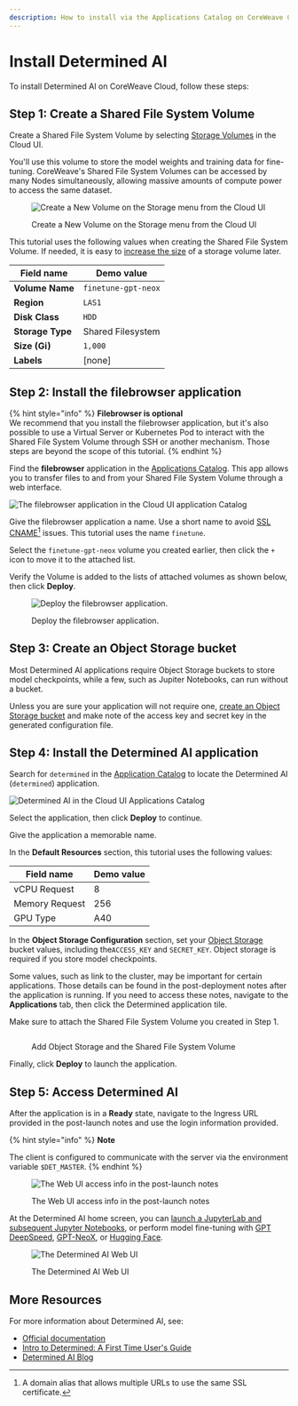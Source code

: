 ```yaml
---
description: How to install via the Applications Catalog on CoreWeave Cloud
---
```


# Install Determined AI

To install Determined AI on CoreWeave Cloud, follow these steps:

## Step 1: Create a Shared File System Volume

Create a Shared File System Volume by selecting [Storage Volumes](https://cloud.coreweave.com/storage) in the Cloud UI.

You'll use this volume to store the model weights and training data for fine-tuning. CoreWeave's Shared File System Volumes can be accessed by many Nodes simultaneously, allowing massive amounts of compute power to access the same dataset.

<figure><img src="../../.gitbook/assets/Screen Shot 2022-07-26 at 4.14.13 PM.png" alt="Create a New Volume on the Storage menu from the Cloud UI"><figcaption><p>Create a New Volume on the Storage menu from the Cloud UI</p></figcaption></figure>

This tutorial uses the following values when creating the Shared File System Volume. If needed, it is easy to [increase the size](https://docs.coreweave.com/coreweave-kubernetes/storage#resizing) of a storage volume later.

| Field name       | Demo value          |
| ---------------- | ------------------- |
| **Volume Name**  | `finetune-gpt-neox` |
| **Region**       | `LAS1`              |
| **Disk Class**   | `HDD`               |
| **Storage Type** | Shared Filesystem   |
| **Size (Gi)**    | `1,000`             |
| **Labels**       | \[none]             |

## **Step 2: Install the filebrowser application**

{% hint style="info" %}
**Filebrowser is optional**\
We recommend that you install the filebrowser application, but it's also possible to use a Virtual Server or Kubernetes Pod to interact with the Shared File System Volume through SSH or another mechanism. Those steps are beyond the scope of this tutorial.
{% endhint %}

Find the **filebrowser** application in the [Applications Catalog](https://apps.coreweave.com/). This app allows you to transfer files to and from your Shared File System Volume through a web interface.

![The filebrowser application in the Cloud UI application Catalog](<../../.gitbook/assets/Screen Shot 2022-07-26 at 4.10.34 PM.png>)

Give the filebrowser application a name. Use a short name to avoid [SSL CNAME](#user-content-fn-1)[^1] issues. This tutorial uses the name `finetune`.&#x20;

Select the `finetune-gpt-neox` volume you created earlier, then click the `+` icon to move it to the attached list.

Verify the Volume is added to the lists of attached volumes as shown below, then click **Deploy**.

<figure><img src="../../.gitbook/assets/filebrowser2.png" alt="Deploy the filebrowser application."><figcaption><p>Deploy the filebrowser application.</p></figcaption></figure>

## Step 3: Create an Object Storage bucket

Most Determined AI applications require Object Storage buckets to store model checkpoints, while a few, such as Jupiter Notebooks, can run without a bucket.&#x20;

Unless you are sure your application will not require one, [create an Object Storage bucket](../../storage/object-storage.md) and make note of the access key and secret key in the generated configuration file.

## Step 4: Install the Determined AI application

Search for `determined` in the [Application Catalog](https://apps.coreweave.com/) to locate the Determined AI (`determined`) application.&#x20;

![Determined AI in the Cloud UI Applications Catalog](<../../.gitbook/assets/Screen Shot 2022-07-26 at 4.06.24 PM.png>)

Select the application, then click **Deploy** to continue.

Give the application a memorable name.&#x20;

In the **Default Resources** section, this tutorial uses the following values:

| Field name     | Demo value |
| -------------- | ---------- |
| vCPU Request   | 8          |
| Memory Request | 256        |
| GPU Type       | A40        |

In the **Object Storage Configuration** section, set your [Object Storage](../../storage/object-storage.md) bucket values, including the`ACCESS_KEY` and `SECRET_KEY`. Object storage is required if you store model checkpoints.

Some values, such as link to the cluster, may be important for certain applications. Those details can be found in the post-deployment notes after the application is running. If you need to access these notes, navigate to the **Applications** tab, then click the Determined application tile.

Make sure to attach the Shared File System Volume you created in Step 1.&#x20;

<figure><img src="../../.gitbook/assets/image5.png" alt=""><figcaption><p>Add Object Storage and the Shared File System Volume</p></figcaption></figure>

Finally, click **Deploy** to launch the application.

## Step 5: Access Determined AI

After the application is in a **Ready** state, navigate to the Ingress URL provided in the post-launch notes and use the login information provided.&#x20;

{% hint style="info" %}
**Note**

The client is configured to communicate with the server via the environment variable `$DET_MASTER`.
{% endhint %}

<figure><img src="../../.gitbook/assets/image (5) (5).png" alt="The Web UI access info in the post-launch notes"><figcaption><p>The Web UI access info in the post-launch notes</p></figcaption></figure>

At the Determined AI home screen, you can [launch a JupyterLab and subsequent Jupyter Notebooks](../../machine-learning-and-ai/training/determined-ai/launch-jupyter-notebook-on-coreweave-via-determined-ai.md), or perform model fine-tuning with [GPT DeepSpeed](../../machine-learning-and-ai/training/determined-ai/launch-gpt-deepspeed-models-using-determinedai.md), [GPT-NeoX](gpt-neox.md), or [Hugging Face](../../machine-learning-and-ai/training/determined-ai/finetuning-huggingface-llms-with-determined-ai-and-deepspeed.md).

<figure><img src="../../.gitbook/assets/image (3) (1).png" alt="The Determined AI Web UI"><figcaption><p>The Determined AI Web UI</p></figcaption></figure>

## More Resources

For more information about Determined AI, see:

* [Official documentation](https://docs.determined.ai/latest/)
* [Intro to Determined: A First Time User's Guide](https://www.determined.ai/blog/intro-to-determined)
* [Determined AI Blog](https://www.determined.ai/blog)

[^1]: A domain alias that allows multiple URLs to use the same SSL certificate.
